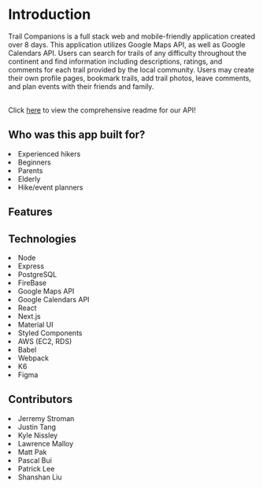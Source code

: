 <h1>Introduction</h1>
Trail Companions is a full stack web and mobile-friendly application created over 8 days. This application utilizes Google Maps API, as well as Google Calendars API. Users can search for trails of any difficulty throughout the continent and find information including descriptions, ratings, and comments for each trail provided by the local community. Users may create their own profile pages, bookmark trails, add trail photos, leave comments, and plan events with their friends and family.
<br>
<br>

Click [here](https://github.com/Klippan-BO/TC-API) to view the comprehensive readme for our API!

<h2>Who was this app built for?</h2>
<li>Experienced hikers</li>
<li>Beginners</li>
<li>Parents</li>
<li>Elderly</li>
<li>Hike/event planners</li>

<h2>Features</h2>

<h2>Technologies</h2>
<li>Node</li>
<li>Express</li>
<li>PostgreSQL</li>
<li>FireBase</li>
<li>Google Maps API</li>
<li>Google Calendars API</li>
<li>React</li>
<li>Next.js</li>
<li>Material UI</li>
<li>Styled Components</li>
<li>AWS (EC2, RDS)</li>
<li>Babel</li>
<li>Webpack</li>
<li>K6</li>
<li>Figma</li>

<h2>Contributors</h2>
<li>Jerremy Stroman</li>
<li>Justin Tang</li>
<li>Kyle Nissley</li>
<li>Lawrence Malloy</li>
<li>Matt Pak</li>
<li>Pascal Bui</li>
<li>Patrick Lee</li>
<li>Shanshan Liu</li>

